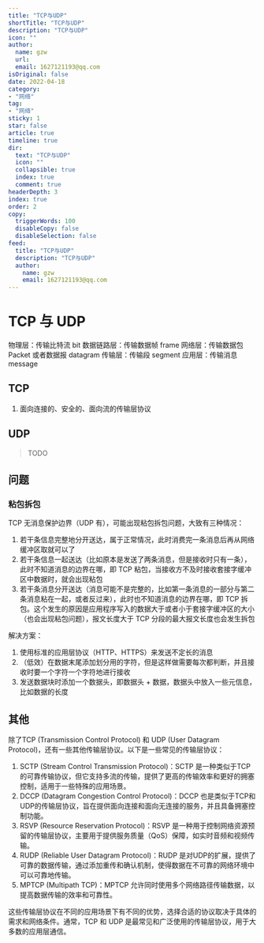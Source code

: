```yaml
---
title: "TCP与UDP"
shortTitle: "TCP与UDP"
description: "TCP与UDP"
icon: ""
author: 
  name: gzw
  url: 
  email: 1627121193@qq.com
isOriginal: false
date: 2022-04-18
category: 
- "网络"
tag:
- "网络"
sticky: 1
star: false
article: true
timeline: true
dir:
  text: "TCP与UDP"
  icon: ""
  collapsible: true
  index: true
  comment: true
headerDepth: 3
index: true
order: 2
copy:
  triggerWords: 100
  disableCopy: false
  disableSelection: false
feed:
  title: "TCP与UDP"
  description: "TCP与UDP"
  author:
    name: gzw
    email: 1627121193@qq.com
---
```






# TCP 与 UDP

物理层：传输比特流 bit
数据链路层：传输数据帧 frame
网络层：传输数据包 Packet 或者数据报 datagram
传输层：传输段 segment
应用层：传输消息 message





## TCP

1. 面向连接的、安全的、面向流的传输层协议





## UDP

> TODO





## 问题

### 粘包拆包

TCP 无消息保护边界（UDP 有），可能出现粘包拆包问题，大致有三种情况：

1. 若干条信息完整地分开送达，属于正常情况，此时消费完一条消息后再从网络缓冲区取就可以了
2. 若干条信息一起送达（比如原本是发送了两条消息，但是接收时只有一条），此时不知道消息的边界在哪，即 TCP 粘包，当接收方不及时接收套接字缓冲区中数据时，就会出现粘包
3. 若干条消息分开送达（消息可能不是完整的，比如第一条消息的一部分与第二条消息粘在一起，或者反过来），此时也不知道消息的边界在哪，即 TCP 拆包。这个发生的原因是应用程序写入的数据大于或者小于套接字缓冲区的大小（也会出现粘包问题），报文长度大于 TCP 分段的最大报文长度也会发生拆包

解决方案：

1. 使用标准的应用层协议（HTTP、HTTPS）来发送不定长的消息
2. （低效）在数据末尾添加划分用的字符，但是这样做需要每次都判断，并且接收时要一个字符一个字符地进行接收
3. 发送数据块时添加一个数据头，即数据头 + 数据，数据头中放入一些元信息，比如数据的长度





## 其他

除了TCP (Transmission Control Protocol) 和 UDP (User Datagram Protocol)，还有一些其他传输层协议。以下是一些常见的传输层协议：

1. SCTP (Stream Control Transmission Protocol)：SCTP 是一种类似于TCP的可靠传输协议，但它支持多流的传输，提供了更高的传输效率和更好的拥塞控制，适用于一些特殊的应用场景。
2. DCCP (Datagram Congestion Control Protocol)：DCCP 也是类似于TCP和UDP的传输层协议，旨在提供面向连接和面向无连接的服务，并且具备拥塞控制功能。
3. RSVP (Resource Reservation Protocol)：RSVP 是一种用于控制网络资源预留的传输层协议，主要用于提供服务质量（QoS）保障，如实时音频和视频传输。
4. RUDP (Reliable User Datagram Protocol)：RUDP 是对UDP的扩展，提供了可靠的数据传输，通过添加重传和确认机制，使得数据在不可靠的网络环境中可以可靠地传输。
5. MPTCP (Multipath TCP)：MPTCP 允许同时使用多个网络路径传输数据，以提高数据传输的效率和可靠性。

这些传输层协议在不同的应用场景下有不同的优势，选择合适的协议取决于具体的需求和网络条件。通常，TCP 和 UDP 是最常见和广泛使用的传输层协议，用于大多数的应用层通信。







